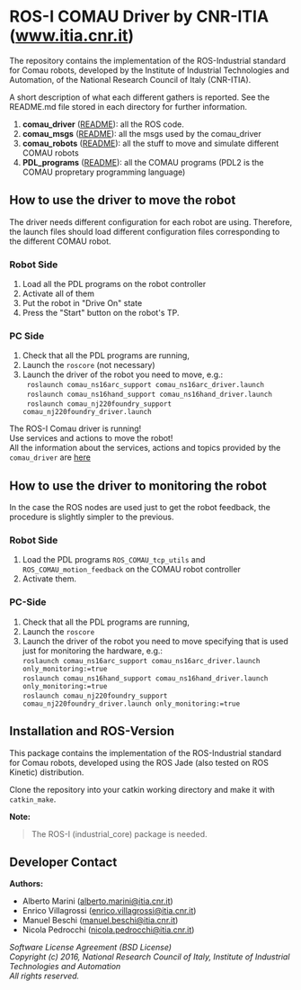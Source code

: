 # ROS-I COMAU Driver by CNR-ITIA (www.itia.cnr.it)

The repository contains the implementation of the ROS-Industrial standard for Comau robots, 
developed by the Institute of Industrial Technologies and Automation, of the National Research Council of Italy (CNR-ITIA).

A short description of what each different gathers is reported. See the README.md file stored in each directory for further information.

 1. **comau_driver** ([README](comau_driver/README.md)): all the ROS code.  
 2. **comau_msgs** ([README](comau_msgs/README.md)): all the msgs used by the comau_driver  
 3. **comau_robots** ([README](comau_robots/README.md)): all the stuff to move and simulate different COMAU robots  
 5. **PDL_programs** ([README](PDL_programs/README.md)): all the COMAU programs (PDL2 is the COMAU propretary programming language)  

## How to use the driver to move the robot

The driver needs different configuration for each robot are using. 
Therefore, the launch files should load different configuration files corresponding to the different COMAU robot.

### Robot Side

1. Load all the PDL programs on the robot controller  
2. Activate all of them   
3. Put the robot in "Drive On" state  
4. Press the "Start" button on the robot's TP.  

### PC Side

1. Check that all the PDL programs are running, 
2. Launch the `roscore` (not necessary)
3. Launch the driver of the robot you need to move, e.g.:  
  ` roslaunch comau_ns16arc_support comau_ns16arc_driver.launch`  
  ` roslaunch comau_ns16hand_support comau_ns16hand_driver.launch`  
  ` roslaunch comau_nj220foundry_support comau_nj220foundry_driver.launch`  

The ROS-I Comau driver is running!  
Use services and actions to move the robot!  
All the information about the services, actions and topics provided by the `comau_driver` are [here](comau_driver/README.md)

## How to use the driver to monitoring the robot

In the case the ROS nodes are used just to get the robot feedback, the procedure is slightly simpler to the previous.

### Robot Side

1. Load the PDL programs ```ROS_COMAU_tcp_utils``` and ```ROS_COMAU_motion_feedback``` on the COMAU robot controller   
2. Activate them.  

### PC-Side 

1. Check that all the PDL programs are running,   
2. Launch the ```roscore```  
3. Launch the driver of the robot you need to move specifying that is used just for monitoring the hardware, e.g.:  
   `roslaunch comau_ns16arc_support comau_ns16arc_driver.launch only_monitoring:=true`  
   `roslaunch comau_ns16hand_support comau_ns16hand_driver.launch only_monitoring:=true`  
   `roslaunch comau_nj220foundry_support comau_nj220foundry_driver.launch only_monitoring:=true`  


## Installation and ROS-Version 

This package contains the implementation of the ROS-Industrial standard for Comau robots, developed using the ROS Jade 
(also tested on ROS Kinetic) distribution. 

Clone the repository into your catkin working directory and make it with ```catkin_make```. 

**Note:**  
> The ROS-I (industrial_core) package is needed.


## Developer Contact

**Authors:**   
- Alberto Marini (alberto.marini@itia.cnr.it)  
- Enrico Villagrossi (enrico.villagrossi@itia.cnr.it)  
- Manuel Beschi (manuel.beschi@itia.cnr.it)  
- Nicola Pedrocchi (nicola.pedrocchi@itia.cnr.it)  
 
_Software License Agreement (BSD License)_    
_Copyright (c) 2016, National Research Council of Italy, Institute of Industrial Technologies and Automation_    
_All rights reserved._    

